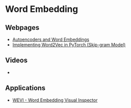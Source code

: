 # Word Embedding

## Webpages
* [Autoencoders and Word Embeddings](https://ayearofai.com/lenny-2-autoencoders-and-word-embeddings-oh-my-576403b0113a)
* [Implementing Word2Vec in PyTorch (Skip-gram Model)](https://towardsdatascience.com/implementing-word2vec-in-pytorch-skip-gram-model-e6bae040d2fb)

## Videos
* []()

## Applications
* [WEVI - Word Embedding Visual Inspector](https://ronxin.github.io/wevi/)
